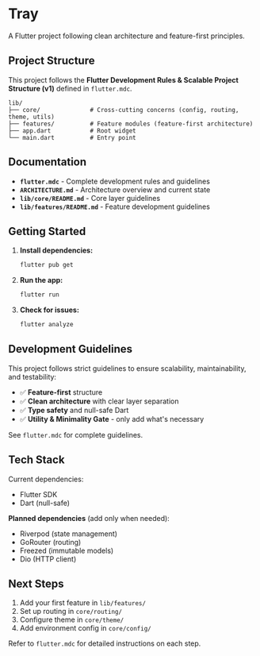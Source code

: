 # Tray

A Flutter project following clean architecture and feature-first principles.

## Project Structure

This project follows the **Flutter Development Rules & Scalable Project Structure (v1)** defined in `flutter.mdc`.

```
lib/
├── core/              # Cross-cutting concerns (config, routing, theme, utils)
├── features/          # Feature modules (feature-first architecture)
├── app.dart           # Root widget
└── main.dart          # Entry point
```

## Documentation

- **`flutter.mdc`** - Complete development rules and guidelines
- **`ARCHITECTURE.md`** - Architecture overview and current state
- **`lib/core/README.md`** - Core layer guidelines
- **`lib/features/README.md`** - Feature development guidelines

## Getting Started

1. **Install dependencies:**
   ```bash
   flutter pub get
   ```

2. **Run the app:**
   ```bash
   flutter run
   ```

3. **Check for issues:**
   ```bash
   flutter analyze
   ```

## Development Guidelines

This project follows strict guidelines to ensure scalability, maintainability, and testability:

- ✅ **Feature-first** structure
- ✅ **Clean architecture** with clear layer separation
- ✅ **Type safety** and null-safe Dart
- ✅ **Utility & Minimality Gate** - only add what's necessary

See `flutter.mdc` for complete guidelines.

## Tech Stack

Current dependencies:
- Flutter SDK
- Dart (null-safe)

**Planned dependencies** (add only when needed):
- Riverpod (state management)
- GoRouter (routing)
- Freezed (immutable models)
- Dio (HTTP client)

## Next Steps

1. Add your first feature in `lib/features/`
2. Set up routing in `core/routing/`
3. Configure theme in `core/theme/`
4. Add environment config in `core/config/`

Refer to `flutter.mdc` for detailed instructions on each step.
